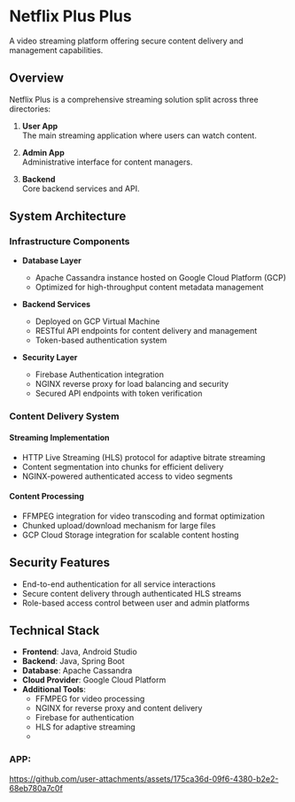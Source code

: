 # Netflix Plus Plus

A video streaming platform offering secure content delivery and management capabilities.

## Overview

Netflix Plus is a comprehensive streaming solution split across three directories:

1. **User App**  
   The main streaming application where users can watch content.

2. **Admin App**  
   Administrative interface for content managers.  

3. **Backend**  
   Core backend services and API.  

## System Architecture

### Infrastructure Components

* **Database Layer**
  * Apache Cassandra instance hosted on Google Cloud Platform (GCP)
  * Optimized for high-throughput content metadata management
  
* **Backend Services**
  * Deployed on GCP Virtual Machine
  * RESTful API endpoints for content delivery and management
  * Token-based authentication system
  
* **Security Layer**
  * Firebase Authentication integration
  * NGINX reverse proxy for load balancing and security
  * Secured API endpoints with token verification

### Content Delivery System

#### Streaming Implementation
* HTTP Live Streaming (HLS) protocol for adaptive bitrate streaming
* Content segmentation into chunks for efficient delivery
* NGINX-powered authenticated access to video segments

#### Content Processing
* FFMPEG integration for video transcoding and format optimization
* Chunked upload/download mechanism for large files
* GCP Cloud Storage integration for scalable content hosting

## Security Features

* End-to-end authentication for all service interactions
* Secure content delivery through authenticated HLS streams
* Role-based access control between user and admin platforms

## Technical Stack
* **Frontend**: Java, Android Studio
* **Backend**: Java, Spring Boot
* **Database**: Apache Cassandra
* **Cloud Provider**: Google Cloud Platform
* **Additional Tools**:
  * FFMPEG for video processing
  * NGINX for reverse proxy and content delivery
  * Firebase for authentication
  * HLS for adaptive streaming
  * 
### APP:

https://github.com/user-attachments/assets/175ca36d-09f6-4380-b2e2-68eb780a7c0f




